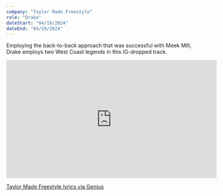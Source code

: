 ```yaml
---
company: "Taylor Made Freestyle"
role: "Drake"
dateStart: "04/19/2024"
dateEnd: "04/19/2024"
---
```


Employing the back-to-back approach that was successful with Meek Mill, Drake employs two West Coast legends in this IG-dropped track.

<iframe width="560" height="315" src="https://www.youtube.com/embed/zhEiduBxX4c?si=AVSnfmMhpnTBt1jY" title="YouTube video player" loading="lazy" frameborder="0" allow="accelerometer; autoplay; clipboard-write; encrypted-media; gyroscope; picture-in-picture; web-share" referrerpolicy="strict-origin-when-cross-origin" allowfullscreen></iframe>

[Taylor Made Freestyle lyrics via Genius](https://genius.com/Drake-taylor-made-freestyle-lyrics)